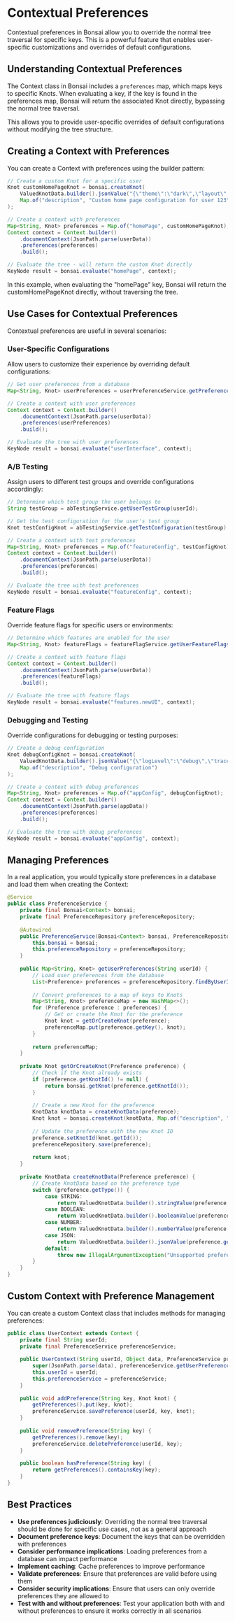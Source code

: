 # Contextual Preferences

Contextual preferences in Bonsai allow you to override the normal tree traversal for specific keys. This is a powerful feature that enables user-specific customizations and overrides of default configurations.

## Understanding Contextual Preferences

The Context class in Bonsai includes a `preferences` map, which maps keys to specific Knots. When evaluating a key, if the key is found in the preferences map, Bonsai will return the associated Knot directly, bypassing the normal tree traversal.

This allows you to provide user-specific overrides of default configurations without modifying the tree structure.

## Creating a Context with Preferences

You can create a Context with preferences using the builder pattern:

```java
// Create a custom Knot for a specific user
Knot customHomePageKnot = bonsai.createKnot(
    ValuedKnotData.builder().jsonValue("{\"theme\":\"dark\",\"layout\":\"compact\"}").build(),
    Map.of("description", "Custom home page configuration for user 123")
);

// Create a context with preferences
Map<String, Knot> preferences = Map.of("homePage", customHomePageKnot);
Context context = Context.builder()
    .documentContext(JsonPath.parse(userData))
    .preferences(preferences)
    .build();

// Evaluate the tree - will return the custom Knot directly
KeyNode result = bonsai.evaluate("homePage", context);
```

In this example, when evaluating the "homePage" key, Bonsai will return the customHomePageKnot directly, without traversing the tree.

## Use Cases for Contextual Preferences

Contextual preferences are useful in several scenarios:

### User-Specific Configurations

Allow users to customize their experience by overriding default configurations:

```java
// Get user preferences from a database
Map<String, Knot> userPreferences = userPreferenceService.getPreferences(userId);

// Create a context with user preferences
Context context = Context.builder()
    .documentContext(JsonPath.parse(userData))
    .preferences(userPreferences)
    .build();

// Evaluate the tree with user preferences
KeyNode result = bonsai.evaluate("userInterface", context);
```

### A/B Testing

Assign users to different test groups and override configurations accordingly:

```java
// Determine which test group the user belongs to
String testGroup = abTestingService.getUserTestGroup(userId);

// Get the test configuration for the user's test group
Knot testConfigKnot = abTestingService.getTestConfiguration(testGroup);

// Create a context with test preferences
Map<String, Knot> preferences = Map.of("featureConfig", testConfigKnot);
Context context = Context.builder()
    .documentContext(JsonPath.parse(userData))
    .preferences(preferences)
    .build();

// Evaluate the tree with test preferences
KeyNode result = bonsai.evaluate("featureConfig", context);
```

### Feature Flags

Override feature flags for specific users or environments:

```java
// Determine which features are enabled for the user
Map<String, Knot> featureFlags = featureFlagService.getUserFeatureFlags(userId);

// Create a context with feature flags
Context context = Context.builder()
    .documentContext(JsonPath.parse(userData))
    .preferences(featureFlags)
    .build();

// Evaluate the tree with feature flags
KeyNode result = bonsai.evaluate("features.newUI", context);
```

### Debugging and Testing

Override configurations for debugging or testing purposes:

```java
// Create a debug configuration
Knot debugConfigKnot = bonsai.createKnot(
    ValuedKnotData.builder().jsonValue("{\"logLevel\":\"debug\",\"traceEnabled\":true}").build(),
    Map.of("description", "Debug configuration")
);

// Create a context with debug preferences
Map<String, Knot> preferences = Map.of("appConfig", debugConfigKnot);
Context context = Context.builder()
    .documentContext(JsonPath.parse(appData))
    .preferences(preferences)
    .build();

// Evaluate the tree with debug preferences
KeyNode result = bonsai.evaluate("appConfig", context);
```

## Managing Preferences

In a real application, you would typically store preferences in a database and load them when creating the Context:

```java
@Service
public class PreferenceService {
    private final Bonsai<Context> bonsai;
    private final PreferenceRepository preferenceRepository;
    
    @Autowired
    public PreferenceService(Bonsai<Context> bonsai, PreferenceRepository preferenceRepository) {
        this.bonsai = bonsai;
        this.preferenceRepository = preferenceRepository;
    }
    
    public Map<String, Knot> getUserPreferences(String userId) {
        // Load user preferences from the database
        List<Preference> preferences = preferenceRepository.findByUserId(userId);
        
        // Convert preferences to a map of keys to Knots
        Map<String, Knot> preferenceMap = new HashMap<>();
        for (Preference preference : preferences) {
            // Get or create the Knot for the preference
            Knot knot = getOrCreateKnot(preference);
            preferenceMap.put(preference.getKey(), knot);
        }
        
        return preferenceMap;
    }
    
    private Knot getOrCreateKnot(Preference preference) {
        // Check if the Knot already exists
        if (preference.getKnotId() != null) {
            return bonsai.getKnot(preference.getKnotId());
        }
        
        // Create a new Knot for the preference
        KnotData knotData = createKnotData(preference);
        Knot knot = bonsai.createKnot(knotData, Map.of("description", "User preference"));
        
        // Update the preference with the new Knot ID
        preference.setKnotId(knot.getId());
        preferenceRepository.save(preference);
        
        return knot;
    }
    
    private KnotData createKnotData(Preference preference) {
        // Create KnotData based on the preference type
        switch (preference.getType()) {
            case STRING:
                return ValuedKnotData.builder().stringValue(preference.getStringValue()).build();
            case BOOLEAN:
                return ValuedKnotData.builder().booleanValue(preference.getBooleanValue()).build();
            case NUMBER:
                return ValuedKnotData.builder().numberValue(preference.getNumberValue()).build();
            case JSON:
                return ValuedKnotData.builder().jsonValue(preference.getJsonValue()).build();
            default:
                throw new IllegalArgumentException("Unsupported preference type: " + preference.getType());
        }
    }
}
```

## Custom Context with Preference Management

You can create a custom Context class that includes methods for managing preferences:

```java
public class UserContext extends Context {
    private final String userId;
    private final PreferenceService preferenceService;
    
    public UserContext(String userId, Object data, PreferenceService preferenceService) {
        super(JsonPath.parse(data), preferenceService.getUserPreferences(userId));
        this.userId = userId;
        this.preferenceService = preferenceService;
    }
    
    public void addPreference(String key, Knot knot) {
        getPreferences().put(key, knot);
        preferenceService.savePreference(userId, key, knot);
    }
    
    public void removePreference(String key) {
        getPreferences().remove(key);
        preferenceService.deletePreference(userId, key);
    }
    
    public boolean hasPreference(String key) {
        return getPreferences().containsKey(key);
    }
}
```

## Best Practices

- **Use preferences judiciously**: Overriding the normal tree traversal should be done for specific use cases, not as a general approach
- **Document preference keys**: Document the keys that can be overridden with preferences
- **Consider performance implications**: Loading preferences from a database can impact performance
- **Implement caching**: Cache preferences to improve performance
- **Validate preferences**: Ensure that preferences are valid before using them
- **Consider security implications**: Ensure that users can only override preferences they are allowed to
- **Test with and without preferences**: Test your application both with and without preferences to ensure it works correctly in all scenarios
